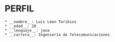 PERFIL
========

    * __nombre__: Luis Leon Toribios
    * __edad__: 28
    * __lenguaje__: java
    * __carrera__: Ingeniería de Telecomunicaciones
